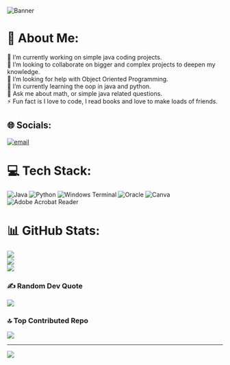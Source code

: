 ![Banner]("github-header-image.png)
# 💫 About Me:
🔭 I’m currently working on simple java coding projects.<br>👯 I’m looking to collaborate on bigger and complex projects to deepen my knowledge.<br>🤝 I’m looking for help with Object Oriented Programming.<br>🌱 I’m currently learning the oop in java and python.<br>💬 Ask me about math, or simple java related questions.<br>⚡ Fun fact is I love to code, I read books and love to make loads of friends.


## 🌐 Socials:
[![email](https://img.shields.io/badge/Email-D14836?logo=gmail&logoColor=white)](mailto:nuwanilawanya@hotmail.com) 

# 💻 Tech Stack:
![Java](https://img.shields.io/badge/java-%23ED8B00.svg?style=for-the-badge&logo=openjdk&logoColor=white) ![Python](https://img.shields.io/badge/python-3670A0?style=for-the-badge&logo=python&logoColor=ffdd54) ![Windows Terminal](https://img.shields.io/badge/Windows%20Terminal-%234D4D4D.svg?style=for-the-badge&logo=windows-terminal&logoColor=white) ![Oracle](https://img.shields.io/badge/Oracle-F80000?style=for-the-badge&logo=oracle&logoColor=white) ![Canva](https://img.shields.io/badge/Canva-%2300C4CC.svg?style=for-the-badge&logo=Canva&logoColor=white) ![Adobe Acrobat Reader](https://img.shields.io/badge/Adobe%20Acrobat%20Reader-EC1C24.svg?style=for-the-badge&logo=Adobe%20Acrobat%20Reader&logoColor=white)
# 📊 GitHub Stats:
![](https://github-readme-stats.vercel.app/api?username=Nuwani45&theme=tokyonight&hide_border=false&include_all_commits=true&count_private=false)<br/>
![](https://nirzak-streak-stats.vercel.app/?user=Nuwani45&theme=tokyonight&hide_border=false)<br/>
![](https://github-readme-stats.vercel.app/api/top-langs/?username=Nuwani45&theme=tokyonight&hide_border=false&include_all_commits=true&count_private=false&layout=compact)

### ✍️ Random Dev Quote
![](https://quotes-github-readme.vercel.app/api?type=horizontal&theme=tokyonight)

### 🔝 Top Contributed Repo
![](https://github-contributor-stats.vercel.app/api?username=Nuwani45&limit=5&theme=dark&combine_all_yearly_contributions=true)

---
[![](https://visitcount.itsvg.in/api?id=Nuwani45&icon=0&color=0)](https://visitcount.itsvg.in)

<!-- Proudly created with GPRM ( https://gprm.itsvg.in ) -->
